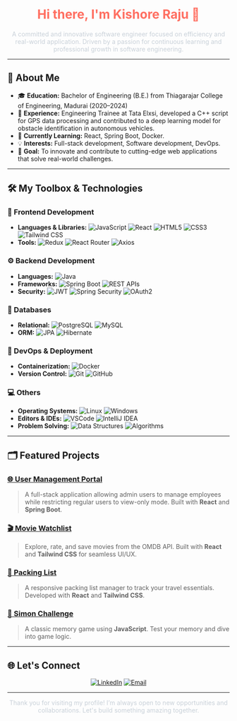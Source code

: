 <h1 align="center" style="color: #ff6f61;">Hi there, I'm Kishore Raju 👋</h1>

<p align="center" style="color: #c9d1d9;">A committed and innovative software engineer focused on efficiency and real-world application. Driven by a passion for continuous learning and professional growth in software engineering.</p>



---

## 🚀 About Me
- 🎓 **Education:** Bachelor of Engineering (B.E.) from Thiagarajar College of Engineering, Madurai (2020–2024)
- 💼 **Experience:** Engineering Trainee at Tata Elxsi, developed a C++ script for GPS data processing and contributed to a deep learning model for obstacle identification in autonomous vehicles.
- 🌱 **Currently Learning:** React, Spring Boot, Docker.
- 💡 **Interests:** Full-stack development, Software development, DevOps.
- 🎯 **Goal:** To innovate and contribute to cutting-edge web applications that solve real-world challenges.

---

## 🛠️ My Toolbox & Technologies

### 🎨 Frontend Development
- **Languages & Libraries:** ![JavaScript](https://img.shields.io/badge/-JavaScript-F7DF1E?logo=javascript&logoColor=black) ![React](https://img.shields.io/badge/-React-61DAFB?logo=react&logoColor=black) ![HTML5](https://img.shields.io/badge/-HTML5-E34F26?logo=html5&logoColor=white) ![CSS3](https://img.shields.io/badge/-CSS3-1572B6?logo=css3&logoColor=white) ![Tailwind CSS](https://img.shields.io/badge/-Tailwind%20CSS-38B2AC?logo=tailwind-css&logoColor=white)
- **Tools:** ![Redux](https://img.shields.io/badge/-Redux-764ABC?logo=redux&logoColor=white) ![React Router](https://img.shields.io/badge/-React%20Router-CA4245?logo=react-router&logoColor=white) ![Axios](https://img.shields.io/badge/-Axios-5A29E4?logo=axios&logoColor=white)

### ⚙️ Backend Development
- **Languages:** ![Java](https://img.shields.io/badge/-Java-007396?logo=java&logoColor=white)
- **Frameworks:** ![Spring Boot](https://img.shields.io/badge/-Spring%20Boot-6DB33F?logo=spring-boot&logoColor=white) ![REST APIs](https://img.shields.io/badge/-REST%20APIs-FF6F61)
- **Security:** ![JWT](https://img.shields.io/badge/-JWT-000000?logo=json-web-tokens&logoColor=white) ![Spring Security](https://img.shields.io/badge/-Spring%20Security-6DB33F?logo=spring-security&logoColor=white) ![OAuth2](https://img.shields.io/badge/-OAuth2-4285F4?logo=google&logoColor=white)

### 💾 Databases
- **Relational:** ![PostgreSQL](https://img.shields.io/badge/-PostgreSQL-336791?logo=postgresql&logoColor=white) ![MySQL](https://img.shields.io/badge/-MySQL-4479A1?logo=mysql&logoColor=white)
- **ORM:** ![JPA](https://img.shields.io/badge/-JPA-E34F26) ![Hibernate](https://img.shields.io/badge/-Hibernate-59666C?logo=hibernate&logoColor=white)

### 🚀 DevOps & Deployment
- **Containerization:** ![Docker](https://img.shields.io/badge/-Docker-2496ED?logo=docker&logoColor=white)
- **Version Control:** ![Git](https://img.shields.io/badge/-Git-F05032?logo=git&logoColor=white) ![GitHub](https://img.shields.io/badge/-GitHub-181717?logo=github&logoColor=white)

### 💻 Others
- **Operating Systems:** ![Linux](https://img.shields.io/badge/-Linux-FCC624?logo=linux&logoColor=black) ![Windows](https://img.shields.io/badge/-Windows-0078D6?logo=windows&logoColor=white)
- **Editors & IDEs:** ![VSCode](https://img.shields.io/badge/-VS%20Code-007ACC?logo=visual-studio-code&logoColor=white) ![IntelliJ IDEA](https://img.shields.io/badge/-IntelliJ%20IDEA-000000?logo=intellij-idea&logoColor=white)
- **Problem Solving:** ![Data Structures](https://img.shields.io/badge/-Data%20Structures-61DAFB) ![Algorithms](https://img.shields.io/badge/-Algorithms-61DAFB)


---

## 🗂️ Featured Projects

### [🌐 User Management Portal](https://github.com/kishorer03/UserManagement)
> A full-stack application allowing admin users to manage employees while restricting regular users to view-only mode. Built with **React** and **Spring Boot**.

### [🎬 Movie Watchlist](https://github.com/kishorer03/MovieList)
> Explore, rate, and save movies from the OMDB API. Built with **React** and **Tailwind CSS** for seamless UI/UX.

### [🎒 Packing List](https://github.com/kishorer03/PackingList)
> A responsive packing list manager to track your travel essentials. Developed with **React** and **Tailwind CSS**.

### [🧠 Simon Challenge](https://github.com/kishorer03/SimonGameChallenge)
> A classic memory game using **JavaScript**. Test your memory and dive into game logic.

---

## 🌐 Let's Connect

<p align="center">
  <a href="https://www.linkedin.com/in/kishorer-raju/"><img src="https://img.shields.io/badge/LinkedIn-KishoreR-blue?style=flat-square&logo=linkedin" alt="LinkedIn"></a>
  <a href="mailto:kishoreraju1203@gmail.com"><img src="https://img.shields.io/badge/Email-kishorer03%40example.com-red?style=flat-square&logo=gmail" alt="Email"></a>
</p>

---

<p align="center" style="color: #c9d1d9;">Thank you for visiting my profile! I’m always open to new opportunities and collaborations. Let's build something amazing together.</p>
